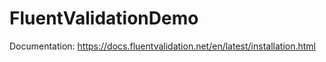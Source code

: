 # FluentValidationDemo

Documentation: https://docs.fluentvalidation.net/en/latest/installation.html
